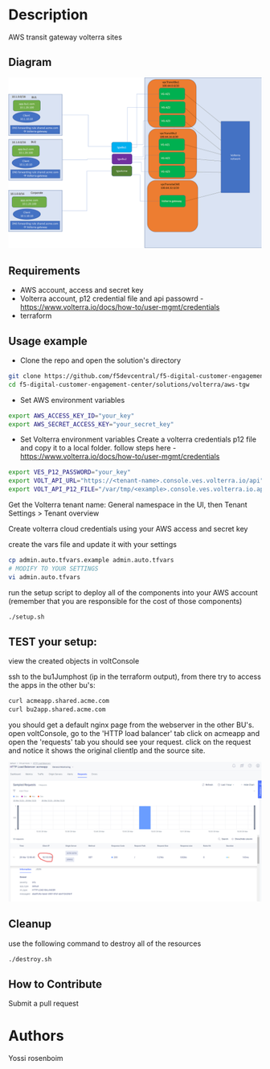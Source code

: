# Description
AWS transit gateway volterra sites 

## Diagram

![Multi cloud accounts with overlapping ip addresses services connectivity](multi-cloud-connectivity.png)


## Requirements

- AWS account, access and secret key
- Volterra account, p12 credential file and api passowrd -  https://www.volterra.io/docs/how-to/user-mgmt/credentials
- terraform
## Usage example

- Clone the repo and open the solution's directory
```bash
git clone https://github.com/f5devcentral/f5-digital-customer-engagement-center
cd f5-digital-customer-engagement-center/solutions/volterra/aws-tgw
```

- Set AWS environment variables
```bash
export AWS_ACCESS_KEY_ID="your_key"
export AWS_SECRET_ACCESS_KEY="your_secret_key"
```

- Set Volterra environment variables
Create a volterra credentials p12 file and copy it to a local folder. follow steps here - https://www.volterra.io/docs/how-to/user-mgmt/credentials
```bash
export VES_P12_PASSWORD="your_key"
export VOLT_API_URL="https://<tenant-name>.console.ves.volterra.io/api"
export VOLT_API_P12_FILE="/var/tmp/<example>.console.ves.volterra.io.api-creds.p12"
```

Get the Volterra tenant name:
General namespace in the UI, then Tenant Settings > Tenant overview

Create volterra cloud credentials using your AWS access and secret key

create the vars file and update it with your settings

```bash
cp admin.auto.tfvars.example admin.auto.tfvars
# MODIFY TO YOUR SETTINGS
vi admin.auto.tfvars
```

run the setup script to deploy all of the components into your AWS account (remember that you are responsible for the cost of those components)

```bash
./setup.sh
```


## TEST your setup:

view the created objects in voltConsole

ssh to the bu1Jumphost (ip in the terraform output), from there try to access the apps in the other bu's:


```bash
curl acmeapp.shared.acme.com
curl bu2app.shared.acme.com
```

you should get a default nginx page from the webserver in the other BU's.
open voltConsole, go to the 'HTTP load balancer' tab
click on acmeapp and open the 'requests' tab
you should see your request. click on the request and notice it shows the original clientIp and the source site.

![Request log](request_log.png)

## Cleanup
use the following command to destroy all of the resources

```bash
./destroy.sh
```


## How to Contribute

Submit a pull request

# Authors
Yossi rosenboim

